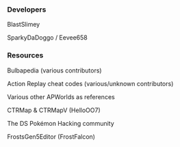 ### Developers

BlastSlimey

SparkyDaDoggo / Eevee658

### Resources

Bulbapedia (various contributors)

Action Replay cheat codes (various/unknown contributors)

Various other APWorlds as references

CTRMap & CTRMapV (HelloOO7)

The DS Pokémon Hacking community

FrostsGen5Editor (FrostFalcon)
